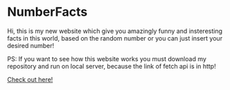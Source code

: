 # NumberFacts
Hi, this is my new website which give you amazingly funny and insteresting facts in this world, based on the random number or you can just insert your desired number!


PS: If you want to see how this website works you must download my repository and run on local server, because the link of fetch api is in http!


<a href="https://number-facts-steel.vercel.app/" target="_blank">Check out here!</a>
